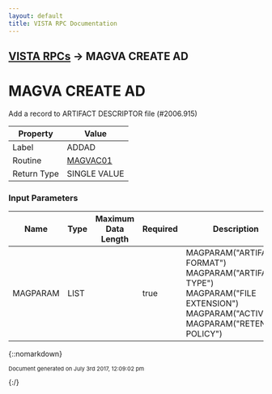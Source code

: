 ```yaml
---
layout: default
title: VISTA RPC Documentation
---
```


## [VISTA RPCs](TableOfContents) &#8594; MAGVA CREATE AD
# MAGVA CREATE AD

Add a record to ARTIFACT DESCRIPTOR file (#2006.915)

Property | Value
--- | ---
Label | ADDAD
Routine | [MAGVAC01](http://code.osehra.org/dox/Routine_MAGVAC01_source.html)
Return Type | SINGLE VALUE


### Input Parameters

Name | Type | Maximum Data Length | Required | Description
--- | --- | --- | --- | ---
MAGPARAM | LIST |  | true |  MAGPARAM(&quot;ARTIFACT FORMAT&quot;) MAGPARAM(&quot;ARTIFACT TYPE&quot;) MAGPARAM(&quot;FILE EXTENSION&quot;) MAGPARAM(&quot;ACTIVE&quot;) MAGPARAM(&quot;RETENTION POLICY&quot;)



{::nomarkdown} <br/><p style="font-size: 11px">Document generated on July 3rd 2017, 12:09:02 pm</p>{:/}
